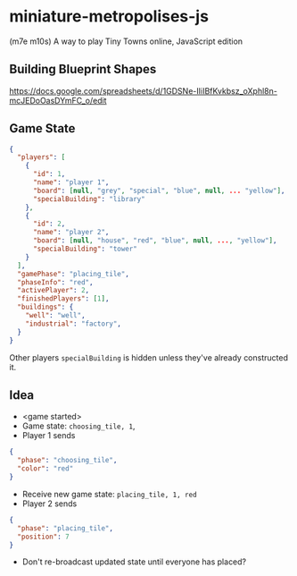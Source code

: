 # miniature-metropolises-js

(m7e m10s) A way to play Tiny Towns online, JavaScript edition

## Building Blueprint Shapes

https://docs.google.com/spreadsheets/d/1GDSNe-IIiIBfKvkbsz_oXphl8n-mcJEDoOasDYmFC_o/edit

## Game State

```json
{
  "players": [
    {
      "id": 1,
      "name": "player 1",
      "board": [null, "grey", "special", "blue", null, ... "yellow"],
      "specialBuilding": "library"
    },
    {
      "id": 2,
      "name": "player 2",
      "board": [null, "house", "red", "blue", null, ..., "yellow"],
      "specialBuilding": "tower"
    }
  ],
  "gamePhase": "placing_tile",
  "phaseInfo": "red",
  "activePlayer": 2,
  "finishedPlayers": [1],
  "buildings": {
    "well": "well",
    "industrial": "factory",
  }
}
```

Other players `specialBuilding` is hidden unless they've already constructed it.

## Idea

- &lt;game started&gt;
- Game state: `choosing_tile, 1`,
- Player 1 sends

```json
{
  "phase": "choosing_tile",
  "color": "red"
}
```

- Receive new game state: `placing_tile, 1, red`
- Player 2 sends

```json
{
  "phase": "placing_tile",
  "position": 7
}
```

- Don't re-broadcast updated state until everyone has placed?
